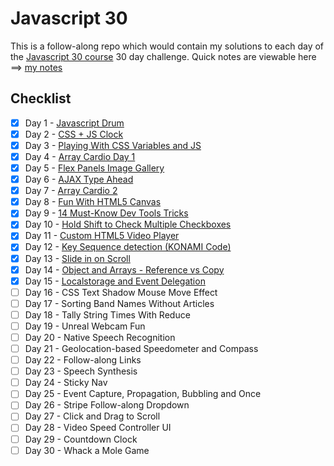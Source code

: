 # Javascript 30

This is a follow-along repo which would contain my solutions to each day of the [Javascript 30 course](https://javascript30.com/) 30 day challenge. Quick notes are viewable here ==> [my notes](notes.md)

## Checklist

- [x]  Day 1 - [Javascript Drum](https://akhilome.github.io/js30/01) 
- [x]  Day 2 - [CSS + JS Clock](https://akhilome.github.io/js30/02) 
- [x]  Day 3 - [Playing With CSS Variables and JS](https://akhilome.github.io/js30/03) 
- [x]  Day 4 - [Array Cardio Day 1](https://akhilome.github.io/js30/04) 
- [x]  Day 5 - [Flex Panels Image Gallery](https://akhilome.github.io/js30/05) 
- [x]  Day 6 - [AJAX Type Ahead](https://akhilome.github.io/js30/06) 
- [x]  Day 7 - [Array Cardio 2](https://akhilome.github.io/js30/07) 
- [x]  Day 8 - [Fun With HTML5 Canvas](https://akhilome.github.io/js30/08) 
- [x]  Day 9 - [14 Must-Know Dev Tools Tricks](https://akhilome.github.io/js30/09) 
- [x]  Day 10 - [Hold Shift to Check Multiple Checkboxes](https://akhilome.github.io/js30/10) 
- [x]  Day 11 - [Custom HTML5 Video Player](https://akhilome.github.io/js30/11) 
- [x]  Day 12 - [Key Sequence detection (KONAMI Code)](https://akhilome.github.io/js30/12) 
- [x]  Day 13 - [Slide in on Scroll](https://akhilome.github.io/js30/13) 
- [x]  Day 14 - [Object and Arrays - Reference vs Copy](https://akhilome.github.io/js30/14) 
- [x]  Day 15 - [Localstorage and Event Delegation](https://akhilome.github.io/js30/15) 
- [ ]  Day 16 - CSS Text Shadow Mouse Move Effect 
- [ ]  Day 17 - Sorting Band Names Without Articles 
- [ ]  Day 18 - Tally String Times With Reduce 
- [ ]  Day 19 - Unreal Webcam Fun 
- [ ]  Day 20 - Native Speech Recognition 
- [ ]  Day 21 - Geolocation-based Speedometer and Compass 
- [ ]  Day 22 - Follow-along Links 
- [ ]  Day 23 - Speech Synthesis 
- [ ]  Day 24 - Sticky Nav 
- [ ]  Day 25 - Event Capture, Propagation, Bubbling and Once
- [ ]  Day 26 - Stripe Follow-along Dropdown 
- [ ]  Day 27 - Click and Drag to Scroll 
- [ ]  Day 28 - Video Speed Controller UI 
- [ ]  Day 29 - Countdown Clock 
- [ ]  Day 30 - Whack a Mole Game 
